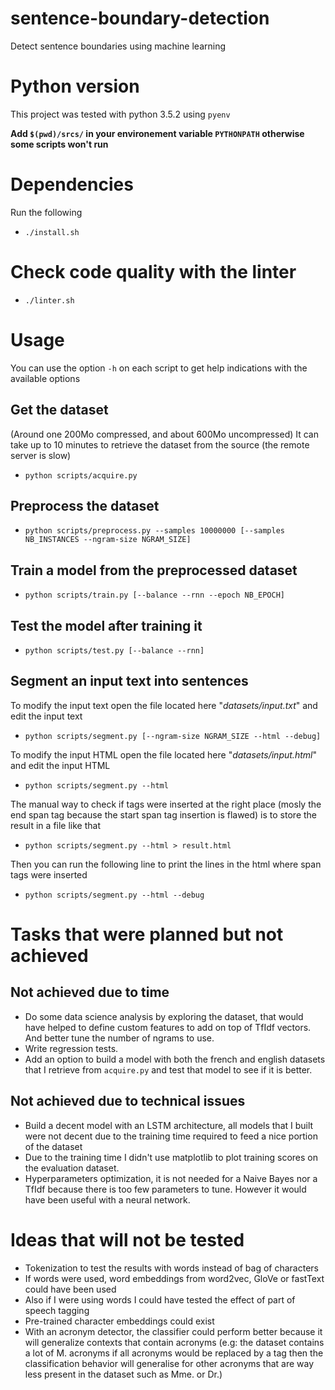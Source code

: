# sentence-boundary-detection
Detect sentence boundaries using machine learning

# Python version
This project was tested with python 3.5.2 using `pyenv`

**Add `$(pwd)/srcs/` in your environement variable `PYTHONPATH` otherwise some scripts won't run**

# Dependencies
Run the following
* `./install.sh`

# Check code quality with the linter
* `./linter.sh`

# Usage
You can use the option `-h` on each script to get help indications with the available options

## Get the dataset
(Around one 200Mo compressed, and about 600Mo uncompressed)
It can take up to 10 minutes to retrieve the dataset from the source (the remote server is slow)
* `python scripts/acquire.py`

## Preprocess the dataset
* `python scripts/preprocess.py --samples 10000000 [--samples NB_INSTANCES --ngram-size NGRAM_SIZE]`

## Train a model from the preprocessed dataset
* `python scripts/train.py [--balance --rnn --epoch NB_EPOCH]`

## Test the model after training it
* `python scripts/test.py [--balance --rnn]`

## Segment an input text into sentences
To modify the input text open the file located here "*datasets/input.txt*" and edit the input text
* `python scripts/segment.py [--ngram-size NGRAM_SIZE --html --debug]`

To modify the input HTML open the file located here "*datasets/input.html*" and edit the input HTML
* `python scripts/segment.py --html`

The manual way to check if tags were inserted at the right place (mosly the end span tag because the start span tag insertion is flawed) is to store the result in a file like that
* `python scripts/segment.py --html > result.html`

Then you can run the following line to print the lines in the html where span tags were inserted
* `python scripts/segment.py --html --debug`

# Tasks that were planned but not achieved

## Not achieved due to time
* Do some data science analysis by exploring the dataset, that would have helped to define custom features to add on top of TfIdf vectors. And better tune the number of ngrams to use.
* Write regression tests.
* Add an option to build a model with both the french and english datasets that I retrieve from `acquire.py` and test that model to see if it is better.

## Not achieved due to technical issues
* Build a decent model with an LSTM architecture, all models that I built were not decent due to the training time required to feed a nice portion of the dataset
* Due to the training time I didn't use matplotlib to plot training scores on the evaluation dataset.
* Hyperparameters optimization, it is not needed for a Naive Bayes nor a TfIdf because there is too few parameters to tune. However it would have been useful with a neural network.

# Ideas that will not be tested

* Tokenization to test the results with words instead of bag of characters
* If words were used, word embeddings from word2vec, GloVe or fastText could have been used
* Also if I were using words I could have tested the effect of part of speech tagging
* Pre-trained character embeddings could exist
* With an acronym detector, the classifier could perform better because it will generalize contexts
that contain acronyms (e.g: the dataset contains a lot of M. acronyms if all acronyms would be
replaced by a tag then the classification behavior will generalise for other acronyms that are way less present in the dataset such as
Mme. or Dr.)

